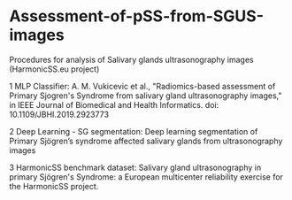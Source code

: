 # Assessment-of-pSS-from-SGUS-images
Procedures for analysis of Salivary glands ultrasonography images  (HarmonicSS.eu project)

1 MLP Classifier: A. M. Vukicevic et al., "Radiomics-based assessment of Primary Sjogren's Syndrome from salivary gland ultrasonography images," in IEEE Journal of Biomedical and Health Informatics. doi: 10.1109/JBHI.2019.2923773


2 Deep Learning - SG segmentation: Deep learning segmentation of Primary Sjögren’s syndrome affected salivary glands from ultrasonography images
 

3 HarmonicSS benchmark dataset: Salivary gland ultrasonography in primary Sjögren's Syndrome: a European multicenter reliability exercise for the HarmonicSS project.


